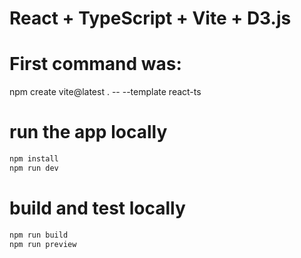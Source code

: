 # React + TypeScript + Vite + D3.js

# First command was:
npm create vite@latest . -- --template react-ts

# run the app locally
```sh
npm install  
npm run dev
```

# build and test locally
```sh
npm run build  
npm run preview
```
